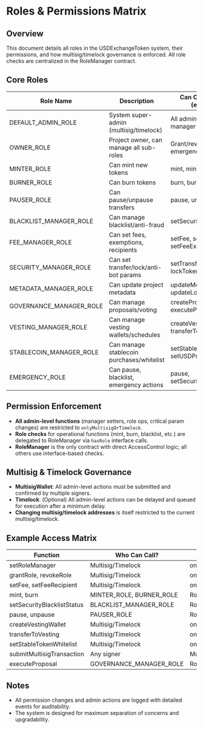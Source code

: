# Roles & Permissions Matrix

## Overview
This document details all roles in the USDExchangeToken system, their permissions, and how multisig/timelock governance is enforced. All role checks are centralized in the RoleManager contract.

## Core Roles

| Role Name                | Description                                 | Can Call Functions (examples)                |
|-------------------------|---------------------------------------------|----------------------------------------------|
| DEFAULT_ADMIN_ROLE       | System super-admin (multisig/timelock)      | All admin-level functions, manager setters   |
| OWNER_ROLE               | Project owner, can manage all sub-roles     | Grant/revoke any role, emergency actions     |
| MINTER_ROLE              | Can mint new tokens                         | mint, mintForStablecoin                      |
| BURNER_ROLE              | Can burn tokens                             | burn, burnFrom                               |
| PAUSER_ROLE              | Can pause/unpause transfers                 | pause, unpause                               |
| BLACKLIST_MANAGER_ROLE   | Can manage blacklist/anti-fraud             | setSecurityBlacklistStatus                   |
| FEE_MANAGER_ROLE         | Can set fees, exemptions, recipients        | setFee, setFeeRecipient, setFeeExemption     |
| SECURITY_MANAGER_ROLE    | Can set transfer/lock/anti-bot params       | setTransferLimit, lockTokens, etc.           |
| METADATA_MANAGER_ROLE    | Can update project metadata                 | updateMetadata, updateLogoURI, etc.          |
| GOVERNANCE_MANAGER_ROLE  | Can manage proposals/voting                 | createProposal, vote, executeProposal        |
| VESTING_MANAGER_ROLE     | Can manage vesting wallets/schedules        | createVestingWallet, transferToVesting       |
| STABLECOIN_MANAGER_ROLE  | Can manage stablecoin purchases/whitelist   | setStableTokenWhitelist, setUSDPrice         |
| EMERGENCY_ROLE           | Can pause, blacklist, emergency actions     | pause, setSecurityBlacklistStatus            |

## Permission Enforcement
- **All admin-level functions** (manager setters, role ops, critical param changes) are restricted to `onlyMultisigOrTimelock`.
- **Role checks** for operational functions (mint, burn, blacklist, etc.) are delegated to RoleManager via `hasRole` interface calls.
- **RoleManager** is the only contract with direct AccessControl logic; all others use interface-based checks.

## Multisig & Timelock Governance
- **MultisigWallet**: All admin-level actions must be submitted and confirmed by multiple signers.
- **Timelock**: (Optional) All admin-level actions can be delayed and queued for execution after a minimum delay.
- **Changing multisig/timelock addresses** is itself restricted to the current multisig/timelock.

## Example Access Matrix

| Function                        | Who Can Call?                | How Enforced?                |
|----------------------------------|------------------------------|------------------------------|
| setRoleManager                   | Multisig/Timelock            | onlyMultisigOrTimelock       |
| grantRole, revokeRole            | Multisig/Timelock            | onlyMultisigOrTimelock       |
| setFee, setFeeRecipient          | Multisig/Timelock            | onlyMultisigOrTimelock       |
| mint, burn                       | MINTER_ROLE, BURNER_ROLE     | RoleManager.hasRole          |
| setSecurityBlacklistStatus       | BLACKLIST_MANAGER_ROLE       | RoleManager.hasRole          |
| pause, unpause                   | PAUSER_ROLE                  | RoleManager.hasRole          |
| createVestingWallet              | Multisig/Timelock            | onlyMultisigOrTimelock       |
| transferToVesting                | Multisig/Timelock            | onlyMultisigOrTimelock       |
| setStableTokenWhitelist          | Multisig/Timelock            | onlyMultisigOrTimelock       |
| submitMultisigTransaction        | Any signer                   | MultisigWallet logic         |
| executeProposal                  | GOVERNANCE_MANAGER_ROLE      | RoleManager.hasRole          |

## Notes
- All permission changes and admin actions are logged with detailed events for auditability.
- The system is designed for maximum separation of concerns and upgradability. 